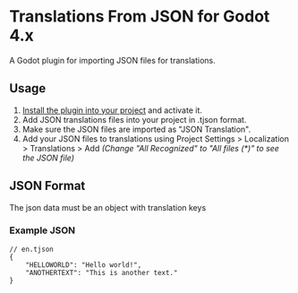 # Translations From JSON for Godot 4.x

A Godot plugin for importing JSON files for translations.

## Usage

1. [Install the plugin into your project](https://docs.godotengine.org/en/4.0/tutorials/plugins/editor/installing_plugins.html) and activate it.
2. Add JSON translations files into your project in .tjson format.
3. Make sure the JSON files are imported as "JSON Translation".
4. Add your JSON files to translations using Project Settings > Localization > Translations > Add *(Change "All Recognized" to "All files (\*)" to see the JSON file)*

## JSON Format

The json data must be an object with translation keys

### Example JSON

```jsonc
// en.tjson
{
    "HELLOWORLD": "Hello world!",
    "ANOTHERTEXT": "This is another text."
}
```
